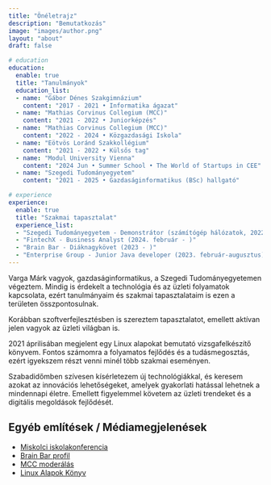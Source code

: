 ```yaml
---
title: "Önéletrajz"
description: "Bemutatkozás"
image: "images/author.png"
layout: "about"
draft: false

# education
education:
  enable: true
  title: "Tanulmányok"
  education_list:
  - name: "Gábor Dénes Szakgimnázium"
    content: "2017 - 2021 • Informatika ágazat"
  - name: "Mathias Corvinus Collegium (MCC)"
    content: "2021 - 2022 • Juniorképzés"
  - name: "Mathias Corvinus Collegium (MCC)"
    content: "2022 - 2024 • Közgazdasági Iskola"
  - name: "Eötvös Loránd Szakkollégium"
    content: "2021 - 2022 • Külsős tag"
  - name: "Modul University Vienna"
    content: "2024 Jun • Summer School • The World of Startups in CEE"
  - name: "Szegedi Tudományegyetem"
    content: "2021 - 2025 • Gazdaságinformatikus (BSc) hallgató"

# experience
experience:
  enable: true
  title: "Szakmai tapasztalat"
  experience_list:
  - "Szegedi Tudományegyetem - Demonstrátor (számítógép hálózatok, 2022 ősz)"
  - "FintechX - Business Analyst (2024. február - )"
  - "Brain Bar - Diáknagykövet (2023 - )"
  - "Enterprise Group - Junior Java developer (2023. február-augusztus)"
---
```


Varga Márk vagyok, gazdaságinformatikus, a Szegedi Tudományegyetemen végeztem. Mindig is érdekelt a technológia és az üzleti folyamatok kapcsolata, ezért tanulmányaim és szakmai tapasztalataim is ezen a területen összpontosulnak.

Korábban szoftverfejlesztésben is szereztem tapasztalatot, emellett aktívan jelen vagyok az üzleti világban is.

2021 áprilisában megjelent egy Linux alapokat bemutató vizsgafelkészítő könyvem. Fontos számomra a folyamatos fejlődés és a tudásmegosztás, ezért igyekszem részt venni minél több szakmai eseményen.

Szabadidőmben szívesen kísérletezem új technológiákkal, és keresem azokat az innovációs lehetőségeket, amelyek gyakorlati hatással lehetnek a mindennapi életre. Emellett figyelemmel követem az üzleti trendeket és a digitális megoldások fejlődését.

## Egyéb említések / Médiamegjelenések

- [Miskolci iskolakonferencia](https://mcc.ro/hir/miskolci-iskolakonferencias-elmenyek)
- [Brain Bar profil](https://brainbar.com/munkatars/varga-mark)
- [MCC moderálás](https://mcc.hu/hir/migracio-es-antiszemitizmus-nyugaton)
- [Linux Alapok Könyv](https://archivum.gdszeged.hu/index.php/VargaMark_202103)

